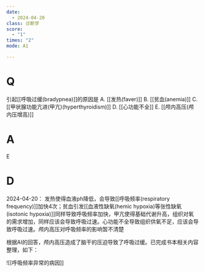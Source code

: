 ```yaml
---
date:
  - 2024-04-20
class: 诊断学
score:
  - "1"
times: "2"
mode: A1

--- 
```



# Q
引起[[呼吸过缓(bradypnea)]]的原因是
A. [[发热(faver)]]
B. [[贫血(anemia)]]
C. [[甲状腺功能亢进(甲亢)(hyperthyroidism)]]
D. [[心功能不全]] 
E. [[颅内高压(颅内压增高)]]

# A

E



# D
2024-04-20：
发热使得血液ph降低，会导致[[呼吸频率(respiratory frequency)]]加快4次；贫血引发[[血液性缺氧(hemic hypoxia)等张性缺氧(isotonic hypoxia)]]同样导致呼吸频率加快，甲亢使得基础代谢升高，组织对氧的需求增加，同样应该会导致呼吸过速。心功能不全导致组织供氧不足，应该会导致呼吸过速。颅内高压对呼吸频率的影响暂不清楚

根据AI的回答，颅内高压造成了脑干的压迫导致了呼吸过缓。已完成书本相关内容整理，如下：

![[呼吸频率异常的病因]]


